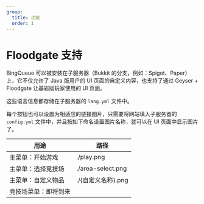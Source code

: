 ```yaml
---
group:
  title: 功能
  order: 1
---
```


# Floodgate 支持

BingQueue 可以被安装在子服务器（Bukkit 的分支，例如：Spigot、Paper）上，它不仅允许了 Java 版用户的 UI 页面的自定义内容，也支持了通过 Geyser + Floodgate 让基岩版玩家使用的 UI 页面。

这些语言信息都存储在子服务器的 `lang.yml` 文件中。

每个按钮也可以设置为相适应的链接图片，只需要将网站填入子服务器的 `config.yml` 文件中，并且按如下命名设置图片名称，就可以在 UI 页面中显示图片了。

| 用途         | 路径                |
| ---------- | ----------------- |
| 主菜单：开始游戏   | ./play.png        |
| 主菜单：选择竞技场  | ./area-select.png |
| 主菜单：自定义物品  | ./{自定义名称}.png     |
| 竞技场菜单：即将到来 |                   |

